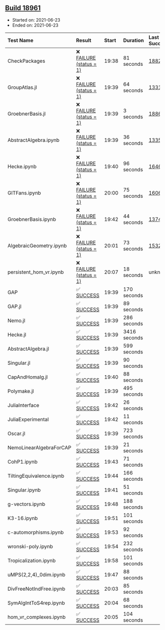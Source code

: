 ## [Build 18961](https://oscarci.mathematik.uni-kl.de/job/oscar/18961/)

* Started on: 2021-06-23
* Ended on: 2021-06-23

| Test Name    | Result | Start | Duration | Last Success | First Failure |
|:-------------|:-------|:------|:---------|:-------------|:--------------|
| CheckPackages | ❌ [FAILURE (status = 1)](https://oscarci.mathematik.uni-kl.de/job/oscar/18961/artifact/logs/build-18961/CheckPackages.log) | 19:38 | 81 seconds | [18822](https://oscarci.mathematik.uni-kl.de/job/oscar/18822/) | [18823](https://oscarci.mathematik.uni-kl.de/job/oscar/18823/) |
| GroupAtlas.jl | ❌ [FAILURE (status = 1)](https://oscarci.mathematik.uni-kl.de/job/oscar/18961/artifact/logs/build-18961/GroupAtlas.jl.log) | 19:39 | 64 seconds | [13311](https://oscarci.mathematik.uni-kl.de/job/oscar/13311/) | [13312](https://oscarci.mathematik.uni-kl.de/job/oscar/13312/) |
| GroebnerBasis.jl | ❌ [FAILURE (status = 1)](https://oscarci.mathematik.uni-kl.de/job/oscar/18961/artifact/logs/build-18961/GroebnerBasis.jl.log) | 19:39 | 3 seconds | [18864](https://oscarci.mathematik.uni-kl.de/job/oscar/18864/) | [18865](https://oscarci.mathematik.uni-kl.de/job/oscar/18865/) |
| AbstractAlgebra.ipynb | ❌ [FAILURE (status = 1)](https://oscarci.mathematik.uni-kl.de/job/oscar/18961/artifact/logs/build-18961/AbstractAlgebra.ipynb.log) | 19:39 | 36 seconds | [13355](https://oscarci.mathematik.uni-kl.de/job/oscar/13355/) | [13356](https://oscarci.mathematik.uni-kl.de/job/oscar/13356/) |
| Hecke.ipynb | ❌ [FAILURE (status = 1)](https://oscarci.mathematik.uni-kl.de/job/oscar/18961/artifact/logs/build-18961/Hecke.ipynb.log) | 19:40 | 96 seconds | [16463](https://oscarci.mathematik.uni-kl.de/job/oscar/16463/) | [16464](https://oscarci.mathematik.uni-kl.de/job/oscar/16464/) |
| GITFans.ipynb | ❌ [FAILURE (status = 1)](https://oscarci.mathematik.uni-kl.de/job/oscar/18961/artifact/logs/build-18961/GITFans.ipynb.log) | 20:00 | 75 seconds | [16068](https://oscarci.mathematik.uni-kl.de/job/oscar/16068/) | [16069](https://oscarci.mathematik.uni-kl.de/job/oscar/16069/) |
| GroebnerBasis.ipynb | ❌ [FAILURE (status = 1)](https://oscarci.mathematik.uni-kl.de/job/oscar/18961/artifact/logs/build-18961/GroebnerBasis.ipynb.log) | 19:42 | 44 seconds | [13748](https://oscarci.mathematik.uni-kl.de/job/oscar/13748/) | [13749](https://oscarci.mathematik.uni-kl.de/job/oscar/13749/) |
| AlgebraicGeometry.ipynb | ❌ [FAILURE (status = 1)](https://oscarci.mathematik.uni-kl.de/job/oscar/18961/artifact/logs/build-18961/AlgebraicGeometry.ipynb.log) | 20:01 | 73 seconds | [15322](https://oscarci.mathematik.uni-kl.de/job/oscar/15322/) | [15323](https://oscarci.mathematik.uni-kl.de/job/oscar/15323/) |
| persistent_hom_vr.ipynb | ❌ [FAILURE (status = 1)](https://oscarci.mathematik.uni-kl.de/job/oscar/18961/artifact/logs/build-18961/persistent_hom_vr.ipynb.log) | 20:07 | 18 seconds | unknown | unknown |
| GAP | ✅ [SUCCESS](https://oscarci.mathematik.uni-kl.de/job/oscar/18961/artifact/logs/build-18961/GAP.log) | 19:39 | 170 seconds |  |  |
| GAP.jl | ✅ [SUCCESS](https://oscarci.mathematik.uni-kl.de/job/oscar/18961/artifact/logs/build-18961/GAP.jl.log) | 19:39 | 89 seconds |  |  |
| Nemo.jl | ✅ [SUCCESS](https://oscarci.mathematik.uni-kl.de/job/oscar/18961/artifact/logs/build-18961/Nemo.jl.log) | 19:39 | 286 seconds |  |  |
| Hecke.jl | ✅ [SUCCESS](https://oscarci.mathematik.uni-kl.de/job/oscar/18961/artifact/logs/build-18961/Hecke.jl.log) | 19:39 | 3416 seconds |  |  |
| AbstractAlgebra.jl | ✅ [SUCCESS](https://oscarci.mathematik.uni-kl.de/job/oscar/18961/artifact/logs/build-18961/AbstractAlgebra.jl.log) | 19:39 | 599 seconds |  |  |
| Singular.jl | ✅ [SUCCESS](https://oscarci.mathematik.uni-kl.de/job/oscar/18961/artifact/logs/build-18961/Singular.jl.log) | 19:39 | 90 seconds |  |  |
| CapAndHomalg.jl | ✅ [SUCCESS](https://oscarci.mathematik.uni-kl.de/job/oscar/18961/artifact/logs/build-18961/CapAndHomalg.jl.log) | 19:40 | 88 seconds |  |  |
| Polymake.jl | ✅ [SUCCESS](https://oscarci.mathematik.uni-kl.de/job/oscar/18961/artifact/logs/build-18961/Polymake.jl.log) | 19:39 | 495 seconds |  |  |
| JuliaInterface | ✅ [SUCCESS](https://oscarci.mathematik.uni-kl.de/job/oscar/18961/artifact/logs/build-18961/JuliaInterface.log) | 19:42 | 26 seconds |  |  |
| JuliaExperimental | ✅ [SUCCESS](https://oscarci.mathematik.uni-kl.de/job/oscar/18961/artifact/logs/build-18961/JuliaExperimental.log) | 19:42 | 11 seconds |  |  |
| Oscar.jl | ✅ [SUCCESS](https://oscarci.mathematik.uni-kl.de/job/oscar/18961/artifact/logs/build-18961/Oscar.jl.log) | 19:39 | 723 seconds |  |  |
| NemoLinearAlgebraForCAP | ✅ [SUCCESS](https://oscarci.mathematik.uni-kl.de/job/oscar/18961/artifact/logs/build-18961/NemoLinearAlgebraForCAP.log) | 19:39 | 21 seconds |  |  |
| CohP1.ipynb | ✅ [SUCCESS](https://oscarci.mathematik.uni-kl.de/job/oscar/18961/artifact/logs/build-18961/CohP1.ipynb.log) | 19:43 | 71 seconds |  |  |
| TiltingEquivalence.ipynb | ✅ [SUCCESS](https://oscarci.mathematik.uni-kl.de/job/oscar/18961/artifact/logs/build-18961/TiltingEquivalence.ipynb.log) | 19:44 | 166 seconds |  |  |
| Singular.ipynb | ✅ [SUCCESS](https://oscarci.mathematik.uni-kl.de/job/oscar/18961/artifact/logs/build-18961/Singular.ipynb.log) | 19:41 | 51 seconds |  |  |
| g-vectors.ipynb | ✅ [SUCCESS](https://oscarci.mathematik.uni-kl.de/job/oscar/18961/artifact/logs/build-18961/g-vectors.ipynb.log) | 19:48 | 188 seconds |  |  |
| K3-16.ipynb | ✅ [SUCCESS](https://oscarci.mathematik.uni-kl.de/job/oscar/18961/artifact/logs/build-18961/K3-16.ipynb.log) | 19:51 | 101 seconds |  |  |
| c-automorphisms.ipynb | ✅ [SUCCESS](https://oscarci.mathematik.uni-kl.de/job/oscar/18961/artifact/logs/build-18961/c-automorphisms.ipynb.log) | 19:53 | 92 seconds |  |  |
| wronski-poly.ipynb | ✅ [SUCCESS](https://oscarci.mathematik.uni-kl.de/job/oscar/18961/artifact/logs/build-18961/wronski-poly.ipynb.log) | 19:54 | 232 seconds |  |  |
| Tropicalization.ipynb | ✅ [SUCCESS](https://oscarci.mathematik.uni-kl.de/job/oscar/18961/artifact/logs/build-18961/Tropicalization.ipynb.log) | 19:58 | 101 seconds |  |  |
| uMPS(2,2,4)_0dim.ipynb | ✅ [SUCCESS](https://oscarci.mathematik.uni-kl.de/job/oscar/18961/artifact/logs/build-18961/uMPS-2-2-4-_0dim.ipynb.log) | 19:47 | 88 seconds |  |  |
| DivFreeNotIndFree.ipynb | ✅ [SUCCESS](https://oscarci.mathematik.uni-kl.de/job/oscar/18961/artifact/logs/build-18961/DivFreeNotIndFree.ipynb.log) | 20:03 | 85 seconds |  |  |
| SymAlgIntToS4rep.ipynb | ✅ [SUCCESS](https://oscarci.mathematik.uni-kl.de/job/oscar/18961/artifact/logs/build-18961/SymAlgIntToS4rep.ipynb.log) | 20:04 | 68 seconds |  |  |
| hom_vr_complexes.ipynb | ✅ [SUCCESS](https://oscarci.mathematik.uni-kl.de/job/oscar/18961/artifact/logs/build-18961/hom_vr_complexes.ipynb.log) | 20:05 | 104 seconds |  |  |
